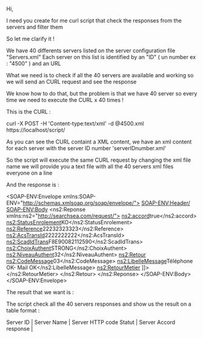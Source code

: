 Hi,

I need you create for me curl script that check the responses from the servers and filter them

So let me clarify it !

We have 40 differents servers listed on the server configuration file "Servers.xml"
Each server on this list is identified by an "ID" ( un number ex : "4500" ) and an URL

What we need is to check if all the 40 servers are available and working so we will send an CURL request and see the response

We know how to do that, but the problem is that we have 40 server so every time we need to execute the CURL x 40 times !

This is the CURL :

curl -X POST -H 'Content-type:text/xml' -d @4500.xml https://localhost/script/

As you can see the CURL containt a XML content, we have an xml content for each server with the server ID number 'serverIDnumber.xml'

So the script will execute the same CURL request by changing the xml file name we will provide you a text file with all the 40 servers xml files everyone on a line

And the response is :

<SOAP-ENV:Envelope xmlns:SOAP-ENV="http://schemas.xmlsoap.org/soap/envelope/">
<SOAP-ENV:Header/>
<SOAP-ENV:Body>
<ns2:Reponse xmlns:ns2="http://searchsea.com/request/">
<ns2:accord>true</ns2:accord>
<ns2:StatusEnrolement>KO</ns2:StatusEnrolement>
<ns2:Reference>22232323323</ns2:Reference>
<ns2:AcsTransId>2222222222</ns2:AcsTransId>
<ns2:ScadIdTrans>F8E90082112590</ns2:ScadIdTrans>
<ns2:ChoixAuthent>STRONG</ns2:ChoixAuthent>
<ns2:NiveauAuthent>32</ns2:NiveauAuthent>
<ns2:Retour>
<ns2:CodeMessage>03</ns2:CodeMessage>
<ns2:LibelleMessage>Téléphone OK- Mail OK</ns2:LibelleMessage>
<ns2:RetourMetier><![CDATA[<MESSAGE>
<LDISPOSITIF IDNISE="01">
<NUTELF ADRRTC="0120202020" CDPORT="O" />
<ADEMAF ADREMA="email email.com" />
</LDISPOSITIF>
<PARTENAIRESCAD IDPIVOT="F50032065474648 " />
</MESSAGE>]]></ns2:RetourMetier>
</ns2:Retour>
</ns2:Reponse>
</SOAP-ENV:Body>
</SOAP-ENV:Envelope>


The result that we want is :

The script check all the 40 servers responses and show us the result on a table format :

Server ID | Server Name | Server HTTP code Statut | Server Accord response |

